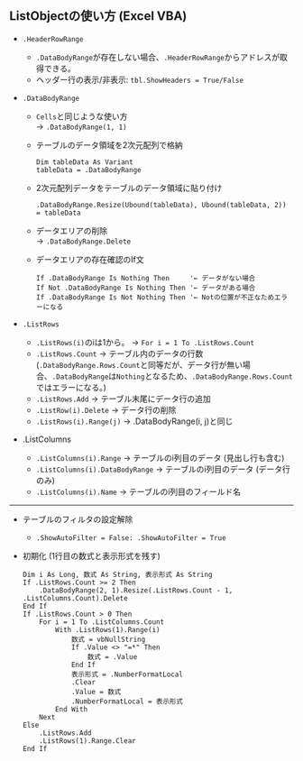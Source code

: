 ## ListObjectの使い方 (Excel VBA)

- `.HeaderRowRange`
  + `.DataBodyRange`が存在しない場合、`.HeaderRowRange`からアドレスが取得できる。
  + ヘッダー行の表示/非表示: `tbl.ShowHeaders = True/False`
- `.DataBodyRange`
  + `Cells`と同じような使い方  
  → `.DataBodyRange(1, 1)`
  + テーブルのデータ領域を2次元配列で格納

    ```
    Dim tableData As Variant
    tableData = .DataBodyRange
    ```
    
  + 2次元配列データをテーブルのデータ領域に貼り付け
    ```
    .DataBodyRange.Resize(Ubound(tableData), Ubound(tableData, 2)) = tableData
    ```
  + データエリアの削除  
  → `.DataBodyRange.Delete`
  + データエリアの存在確認のIf文  
    ```
    If .DataBodyRange Is Nothing Then     '← データがない場合
    If Not .DataBodyRange Is Nothing Then '← データがある場合
    If .DataBodyRange Is Not Nothing Then '← Notの位置が不正なためエラーになる
    ```

- `.ListRows`
  + `.ListRows(i)`のiは1から。 → `For i = 1 To .ListRows.Count`
  + `.ListRows.Count` → テーブル内のデータの行数  
  (`.DataBodyRange.Rows.Count`と同等だが、データ行が無い場合、`.DataBodyRange`は`Nothing`となるため、`.DataBodyRange.Rows.Count`ではエラーになる。)
  + `.ListRows.Add` → テーブル末尾にデータ行の追加
  + `.ListRow(i).Delete` → データ行の削除
  + `.ListRows(i).Range(j)` → .DataBodyRange(i, j)と同じ
- .ListColumns
  + `.ListColumns(i).Range` → テーブルのi列目のデータ (見出し行も含む)
  + `.ListColumns(i).DataBodyRange` → テーブルのi列目のデータ (データ行のみ)
  + `.ListColumns(i).Name` → テーブルのi列目のフィールド名

* * *

- テーブルのフィルタの設定解除
  + `.ShowAutoFilter = False: .ShowAutoFilter = True`

- 初期化 (1行目の数式と表示形式を残す)

    ```
    Dim i As Long, 数式 As String, 表示形式 As String
    If .ListRows.Count >= 2 Then
        .DataBodyRange(2, 1).Resize(.ListRows.Count - 1, .ListColumns.Count).Delete
    End If
    If .ListRows.Count > 0 Then
        For i = 1 To .ListColumns.Count
            With .ListRows(1).Range(i)
                数式 = vbNullString
                If .Value <> "=*" Then
                    数式 = .Value
                End If
                表示形式 = .NumberFormatLocal
                .Clear
                .Value = 数式
                .NumberFormatLocal = 表示形式
            End With
        Next
    Else
        .ListRows.Add
        .ListRows(1).Range.Clear
    End If
    ```
